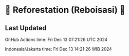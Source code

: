 
# 🌳 Reforestation (Reboisasi) 🌲

## Last Updated

GitHub Actions time: Fri Dec 13 07:21:26 UTC 2024

Indonesia/Jakarta time: Fri Dec 13 14:21:26 WIB 2024
